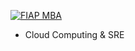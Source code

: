 [![FIAP MBA](https://raw.githubusercontent.com/josecastillolema/fiap/master/img/aojo.jpeg)](https://www.fiap.com.br/online/mba/mba-em-engenharia-de-software/)

 - Cloud Computing & SRE
